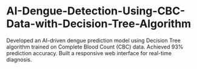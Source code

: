 # AI-Dengue-Detection-Using-CBC-Data-with-Decision-Tree-Algorithm
Developed an AI-driven dengue prediction model using Decision Tree algorithm trained on Complete Blood Count (CBC) data. Achieved 93% prediction accuracy. Built a responsive web interface for real-time diagnosis.
